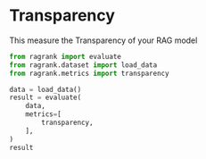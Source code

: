 # Transparency

This measure the Transparency of your RAG model

```python 
from ragrank import evaluate
from ragrank.dataset import load_data
from ragrank.metrics import transparency

data = load_data()
result = evaluate(
    data,
    metrics=[
        transparency,
    ],
)
result
```